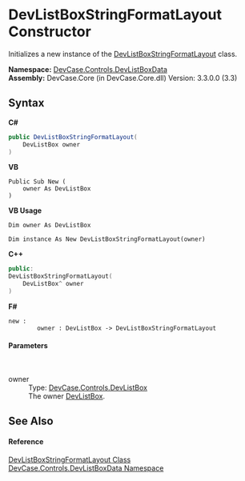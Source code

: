 # DevListBoxStringFormatLayout Constructor 
 

Initializes a new instance of the <a href="T_DevCase_Controls_DevListBoxData_DevListBoxStringFormatLayout">DevListBoxStringFormatLayout</a> class.

**Namespace:**&nbsp;<a href="N_DevCase_Controls_DevListBoxData">DevCase.Controls.DevListBoxData</a><br />**Assembly:**&nbsp;DevCase.Core (in DevCase.Core.dll) Version: 3.3.0.0 (3.3)

## Syntax

**C#**<br />
``` C#
public DevListBoxStringFormatLayout(
	DevListBox owner
)
```

**VB**<br />
``` VB
Public Sub New ( 
	owner As DevListBox
)
```

**VB Usage**<br />
``` VB Usage
Dim owner As DevListBox

Dim instance As New DevListBoxStringFormatLayout(owner)
```

**C++**<br />
``` C++
public:
DevListBoxStringFormatLayout(
	DevListBox^ owner
)
```

**F#**<br />
``` F#
new : 
        owner : DevListBox -> DevListBoxStringFormatLayout
```


#### Parameters
&nbsp;<dl><dt>owner</dt><dd>Type: <a href="T_DevCase_Controls_DevListBox">DevCase.Controls.DevListBox</a><br />The owner <a href="T_DevCase_Controls_DevListBox">DevListBox</a>.</dd></dl>

## See Also


#### Reference
<a href="T_DevCase_Controls_DevListBoxData_DevListBoxStringFormatLayout">DevListBoxStringFormatLayout Class</a><br /><a href="N_DevCase_Controls_DevListBoxData">DevCase.Controls.DevListBoxData Namespace</a><br />